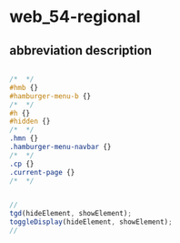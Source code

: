 # web_54-regional

## abbreviation description

```css

/*  */ 
#hmb {}
#hamburger-menu-b {}
/*  */
#h {}
#hidden {}
/*  */
.hmn {}
.hamburger-menu-navbar {}
/*  */
.cp {}
.current-page {}
/*  */

```
```javascript

// 
tgd(hideElement, showElement);
toggleDisplay(hideElement, showElement);
// 

```